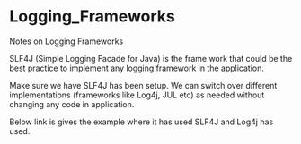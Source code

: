 # Logging_Frameworks
Notes on Logging Frameworks


SLF4J (Simple Logging Facade for Java) is the frame work that could be the best practice to implement any logging framework in the application. 

Make sure we have SLF4J has been setup. We can switch over different implementations (frameworks like Log4j, JUL etc) as needed without changing any code in application.

Below link is gives the example where it has used SLF4J and Log4j has used.
